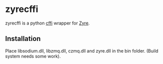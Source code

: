 zyrecffi
========

zyrecffi is a python [cffi](https://cffi.readthedocs.org/en/release-0.8/) wrapper for [Zyre](https://github.com/zeromq/zyre).

## Installation

Place libsodium.dll, libzmq.dll, czmq.dll and zyre.dll in the bin folder. (Build system needs some work).
